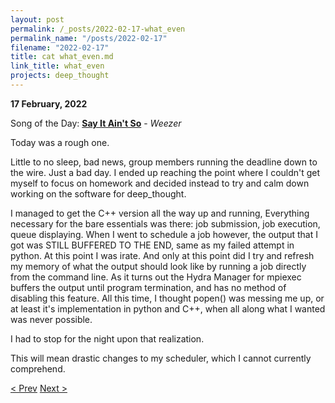 ```yaml
---
layout: post
permalink: /_posts/2022-02-17-what_even
permalink_name: "/posts/2022-02-17"
filename: "2022-02-17"
title: cat what_even.md
link_title: what_even
projects: deep_thought
---
```

**17 February, 2022**

Song of the Day: [**Say It Ain't So**](https://youtu.be/ENXvZ9YRjbo) - *Weezer*

Today was a rough one.

Little to no sleep, bad news, group members running the deadline down to the wire. Just a bad day. I ended up reaching the point where I couldn't get myself to focus on homework and decided instead to try and calm down working on the software for deep_thought.

I managed to get the C++ version all the way up and running, Everything necessary for the bare essentials was there: job submission, job execution, queue displaying. When I went to schedule a job however, the output that I got was STILL BUFFERED TO THE END, same as my failed attempt in python. At this point I was irate. And only at this point did I try and refresh my memory of what the output should look like by running a job directly from the command line. As it turns out the Hydra Manager for mpiexec buffers the output until program termination, and has no method of disabling this feature. All this time, I thought popen() was messing me up, or at least it's implementation in python and C++, when all along what I wanted was never possible.

I had to stop for the night upon that realization.

This will mean drastic changes to my scheduler, which I cannot currently comprehend.

[< Prev](/_posts/2022-02-16-f*ck_imperial_units)    [Next >](/_posts/2022-02-18-clear_as_mud)
